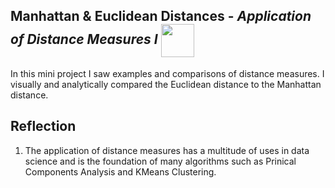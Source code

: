 <h2>Manhattan & Euclidean Distances - <i>Application of Distance Measures I</i>
  <a href="https://nbviewer.jupyter.org/github/Williamdst/Springboard-DSC/blob/master/Coursework/15.2_Calculating-Distances/Euclidean_and_Manhattan_Distances_Case_Study.ipynb">
    <img align='center' src="https://img.shields.io/badge/Jupyter-F37626.svg?&style=for-the-badge&logo=Jupyter&logoColor=white" width='53' />
  </a>
</h2>
In this mini project I saw examples and comparisons of distance measures. I visually and analytically compared the Euclidean distance to the Manhattan distance.


<h2> Reflection</h2>
<ol>
  <li>The application of distance measures has a multitude of uses in data science and is the foundation of many algorithms such as Prinical Components Analysis and KMeans Clustering. 
 </ol>
